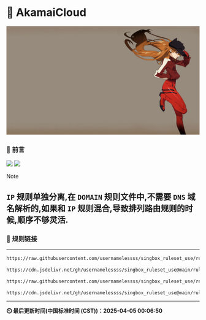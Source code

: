 
# 🧸 AkamaiCloud
![](https://raw.githubusercontent.com/usernamelessss/picture-bed/main/images/202504042256831.jpg)
### 📣 前言
![](https://shields.io/badge/-移除重复规则-ff69b4) ![](https://shields.io/badge/-IP&nbsp;规则单独存放不与&nbsp;DOMAIN&nbsp;等混合-green)
> [!NOTE]
**`IP` 规则单独分离,在 `DOMAIN` 规则文件中,不需要 `DNS` 域名解析的,如果和 `IP` 规则混合,导致排列路由规则的时候,顺序不够灵活.**
---

###  🔗 规则链接
---

```url
https://raw.githubusercontent.com/usernamelessss/singbox_ruleset_use/refs/heads/main/rule/AkamaiCloud/AkamaiCloud_IP.json
```

```url
https://cdn.jsdelivr.net/gh/usernamelessss/singbox_ruleset_use@main/rule/AkamaiCloud/AkamaiCloud_IP.json
```

```url
https://raw.githubusercontent.com/usernamelessss/singbox_ruleset_use/refs/heads/main/rule/AkamaiCloud/AkamaiCloud_IP.srs
```

```url
https://cdn.jsdelivr.net/gh/usernamelessss/singbox_ruleset_use@main/rule/AkamaiCloud/AkamaiCloud_IP.srs
```

---
**⏲️ 最后更新时间(中国标准时间 (CST))：2025-04-05 00:06:50**